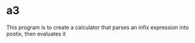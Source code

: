 # a3
This program is to create a calculator that parses an infix expression into postix, then evaluates it
